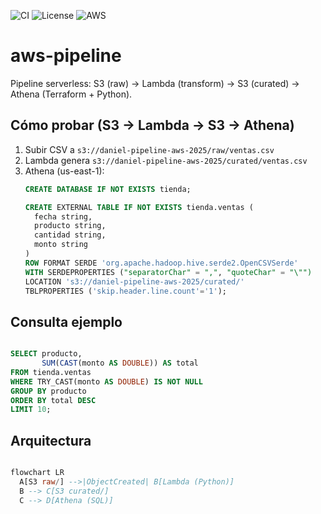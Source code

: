 ![CI](https://github.com/AlbadawiDev/aws-pipeline/actions/workflows/ci.yml/badge.svg)
![License](https://img.shields.io/badge/license-MIT-informational)
![AWS](https://img.shields.io/badge/AWS-Serverless-orange)

# aws-pipeline
Pipeline serverless: S3 (raw) → Lambda (transform) → S3 (curated) → Athena (Terraform + Python).

## Cómo probar (S3 → Lambda → S3 → Athena)
1. Subir CSV a `s3://daniel-pipeline-aws-2025/raw/ventas.csv`
2. Lambda genera `s3://daniel-pipeline-aws-2025/curated/ventas.csv`
3. Athena (us-east-1):
   ```sql
   CREATE DATABASE IF NOT EXISTS tienda;

   CREATE EXTERNAL TABLE IF NOT EXISTS tienda.ventas (
     fecha string,
     producto string,
     cantidad string,
     monto string
   )
   ROW FORMAT SERDE 'org.apache.hadoop.hive.serde2.OpenCSVSerde'
   WITH SERDEPROPERTIES ("separatorChar" = ",", "quoteChar" = "\"")
   LOCATION 's3://daniel-pipeline-aws-2025/curated/'
   TBLPROPERTIES ('skip.header.line.count'='1');

   ```

## Consulta ejemplo

```sql

SELECT producto,
       SUM(CAST(monto AS DOUBLE)) AS total
FROM tienda.ventas
WHERE TRY_CAST(monto AS DOUBLE) IS NOT NULL
GROUP BY producto
ORDER BY total DESC
LIMIT 10;

```

## Arquitectura

```sql

flowchart LR
  A[S3 raw/] -->|ObjectCreated| B[Lambda (Python)]
  B --> C[S3 curated/]
  C --> D[Athena (SQL)]

```
